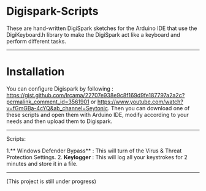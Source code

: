 # Digispark-Scripts
These are hand-written DigiSpark sketches for the Arduino IDE that use the DigiKeyboard.h library to make the DigiSpark act like a keyboard and perform different tasks. 


------------------------------------------------------------------

# Installation
You can configure Digispark by following : https://gist.github.com/Ircama/22707e938e9c8f169d9fe187797a2a2c?permalink_comment_id=3561901 or https://www.youtube.com/watch?v=fGmGBa-4cYQ&ab_channel=Seytonic. Then you can download one of these scripts and open them with Arduino IDE, modify according to your needs and then upload them to Digispark.

------------------------------------------------------------------

Scripts: 

1.** Windows Defender Bypass** : This will turn of the Virus & Threat Protection Settings.
2. **Keylogger** : This will log all your keystrokes for 2 minutes and store it in a file.


------------------------------------------------------------------





















(This project is still under progress)
